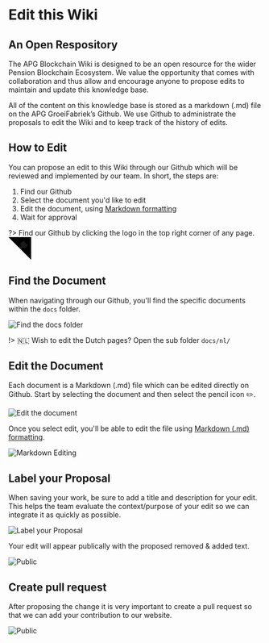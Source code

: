 # Edit this Wiki

## An Open Respository

The APG Blockchain Wiki is designed to be an open resource for the wider Pension Blockchain Ecosystem. We value the opportunity that comes with collaboration and thus allow and encourage anyone to propose edits to maintain and update this knowledge base.

All of the content on this knowledge base is stored as a markdown (.md) file on the APG GroeiFabriek’s Github. We use Github to administrate the proposals to edit the Wiki and to keep track of the history of edits. 

## How to Edit

You can propose an edit to this Wiki through our Github which will be reviewed and implemented by our team. In short, the steps are: 

1. Find our Github
2. Select the document you'd like to edit
3. Edit the document, using [Markdown formatting](https://github.com/adam-p/markdown-here/wiki/Markdown-Cheatsheet)
4. Wait for approval

?> <span> Find our Github by clicking the logo in the top right corner of any page. <svg height="45px" viewBox="0 0 250 250" aria-hidden="true"><path d="M0,0 L115,115 L130,115 L142,142 L250,250 L250,0 Z"></path><path d="M128.3,109.0 C113.8,99.7 119.0,89.6 119.0,89.6 C122.0,82.7 120.5,78.6 120.5,78.6 C119.2,72.0 123.4,76.3 123.4,76.3 C127.3,80.9 125.5,87.3 125.5,87.3 C122.9,97.6 130.6,101.9 134.4,103.2" fill="currentColor" style="transform-origin: 130px 106px;" class="octo-arm"></path><path d="M115.0,115.0 C114.9,115.1 118.7,116.5 119.8,115.4 L133.7,101.6 C136.9,99.2 139.9,98.4 142.2,98.6 C133.8,88.0 127.5,74.4 143.8,58.0 C148.5,53.4 154.0,51.2 159.7,51.0 C160.3,49.4 163.2,43.6 171.4,40.1 C171.4,40.1 176.1,42.5 178.8,56.2 C183.1,58.6 187.2,61.8 190.9,65.4 C194.5,69.0 197.7,73.2 200.1,77.6 C213.8,80.2 216.3,84.9 216.3,84.9 C212.7,93.1 206.9,96.0 205.4,96.6 C205.1,102.4 203.0,107.8 198.3,112.5 C181.9,128.9 168.3,122.5 157.7,114.1 C157.9,116.9 156.7,120.9 152.7,124.9 L141.0,136.5 C139.8,137.7 141.6,141.9 141.8,141.8 Z" fill="currentColor" class="octo-body"></path></svg></span>

## Find the Document

When navigating through our Github, you'll find the specific documents within the `docs` folder.

![Find the docs folder](https://i.imgur.com/iMroQTK.png)

!> 🇳🇱 Wish to edit the Dutch pages? Open the sub folder `docs/nl/`

## Edit the Document

Each document is a Markdown (.md) file which can be edited directly on Github. Start by selecting the document and then select the pencil icon ✏️. 

![Edit the document](https://i.imgur.com/5Oz31hh.png)

Once you select edit, you'll be able to edit the file using [Markdown (.md) formatting](https://github.com/adam-p/markdown-here/wiki/Markdown-Cheatsheet).

![Markdown Editing](https://i.imgur.com/Wu4mvOW.png)

## Label your Proposal

When saving your work, be sure to add a title and description for your edit. This helps the team evaluate the context/purpose of your edit so we can integrate it as quickly as possible.

![Label your Proposal](https://i.imgur.com/3eCTrtp.png)

Your edit will appear publically with the proposed removed & added text.

![Public](https://i.imgur.com/GmZpoYu.png)

## Create pull request

After proposing the change it is very important to create a pull request so that we can add your contribution to our website.

![Public](https://imgur.com/a/fLCbykr)
